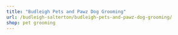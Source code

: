```yaml
---
title: "Budleigh Pets and Pawz Dog Grooming"
url: /budleigh-salterton/budleigh-pets-and-pawz-dog-grooming/
shop: pet grooming
---
```

